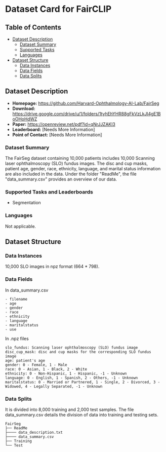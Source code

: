 # Dataset Card for FairCLIP

## Table of Contents
- [Dataset Description](#dataset-description)
  - [Dataset Summary](#dataset-summary)
  - [Supported Tasks](#supported-tasks-and-leaderboards)
  - [Languages](#languages)
- [Dataset Structure](#dataset-structure)
  - [Data Instances](#data-instances)
  - [Data Fields](#data-instances)
  - [Data Splits](#data-instances)

## Dataset Description

- **Homepage:** https://github.com/Harvard-Ophthalmology-AI-Lab/FairSeg
- **Download:** https://drive.google.com/drive/u/1/folders/1tyhEhYHR88gFkVzLkJI4gE1BoOHoHdWZ
- **Paper:** https://openreview.net/pdf?id=qNrJJZAKI3
- **Leaderboard:** [Needs More Information]
- **Point of Contact:** [Needs More Information]

### Dataset Summary

The FairSeg dataset containing 10,000 patients includes 10,000 Scanning laser ophthalmoscopy (SLO) fundus images. The disc and cup masks, patient age, gender, race, ethnicity, language, and marital status information are also included in the data. Under the folder "ReadMe", the file "data_summary.csv" provides an overview of our data.

### Supported Tasks and Leaderboards

- Segmentation

### Languages

Not applicable.

## Dataset Structure

### Data Instances

10,000 SLO images in npz format (664 * 798).

### Data Fields

In data_summary.csv

```
- filename
- age
- gender
- race
- ethnicity
- language
- maritalstatus
- use
```

In .npz files

```    
slo_fundus: Scanning laser ophthalmoscopy (SLO) fundus image
disc_cup_mask: disc and cup masks for the corresponding SLO fundus image
age: patient's age
gender: 0 - Female, 1 - Male
race: 0 - Asian, 1 - Black, 2 - White
ethnicity: 0 - Non-Hispanic, 1 - Hispanic, -1 - Unknown
language: 0 - English, 1 - Spanish, 2 - Others, -1 - Unknown
maritalstatus: 0 - Married or Partnered, 1 - Single, 2 - Divorced, 3 - Widowed, 4 - Legally Separated, -1 - Unknown
```

### Data Splits

It is divided into 8,000 training and 2,000 test samples. The file data_summary.csv details the division of data into training and testing sets. 

```
FairSeg
├── ReadMe
├──── data_description.txt
├──── data_summary.csv
├── Training
└── Test
```